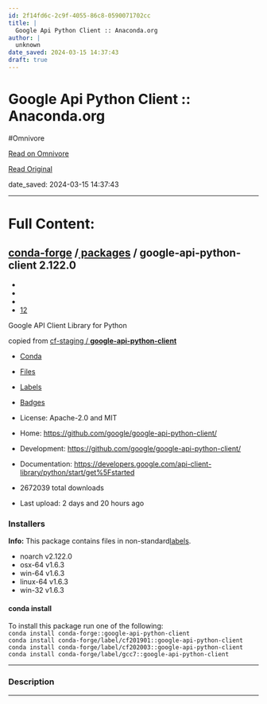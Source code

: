 ```yaml
---
id: 2f14fd6c-2c9f-4055-86c8-0590071702cc
title: |
  Google Api Python Client :: Anaconda.org
author: |
  unknown
date_saved: 2024-03-15 14:37:43
draft: true
---
```


# Google Api Python Client :: Anaconda.org
#Omnivore

[Read on Omnivore](https://omnivore.app/me/google-api-python-client-anaconda-org-18e4367dab4)

[Read Original](https://anaconda.org/conda-forge/google-api-python-client)

date_saved: 2024-03-15 14:37:43


--- 

# Full Content: 

## [ conda-forge](https://anaconda.org/conda-forge) /[ packages](https://anaconda.org/conda-forge/repo) / **google-api-python-client** 2.122.0 

* [ ](https://github.com/google/google-api-python-client/)
* [ ](https://github.com/google/google-api-python-client/)
* [ ](https://developers.google.com/api-client-library/python/start/get%5Fstarted)
* [ 12](https://anaconda.org/conda-forge/google-api-python-client/favorites)

Google API Client Library for Python

 copied from [cf-staging / **google-api-python-client**](https://anaconda.org/cf-staging/google-api-python-client) 

* [ Conda](https://anaconda.org/conda-forge/google-api-python-client)
* [Files](https://anaconda.org/conda-forge/google-api-python-client/files)
* [Labels](https://anaconda.org/conda-forge/google-api-python-client/labels)
* [Badges](https://anaconda.org/conda-forge/google-api-python-client/badges)

* License: Apache-2.0 and MIT
* Home: <https://github.com/google/google-api-python-client/>
* Development: <https://github.com/google/google-api-python-client/>
* Documentation: <https://developers.google.com/api-client-library/python/start/get%5Fstarted>
* 2672039 total downloads
* Last upload: 2 days and 20 hours ago

### Installers

**Info:** This package contains files in non-standard[labels](https://anaconda.org/conda-forge/google-api-python-client/labels).

* noarch v2.122.0
* osx-64 v1.6.3
* win-64 v1.6.3
* linux-64 v1.6.3
* win-32 v1.6.3

#### conda install[ ](https://docs.anaconda.com/free/anacondaorg/user-guide/packages/installing-packages/) 

 To install this package run one of the following:  
`conda install conda-forge::google-api-python-client`  
`conda install conda-forge/label/cf201901::google-api-python-client`  
`conda install conda-forge/label/cf202003::google-api-python-client`  
`conda install conda-forge/label/gcc7::google-api-python-client`

---

### Description

---

